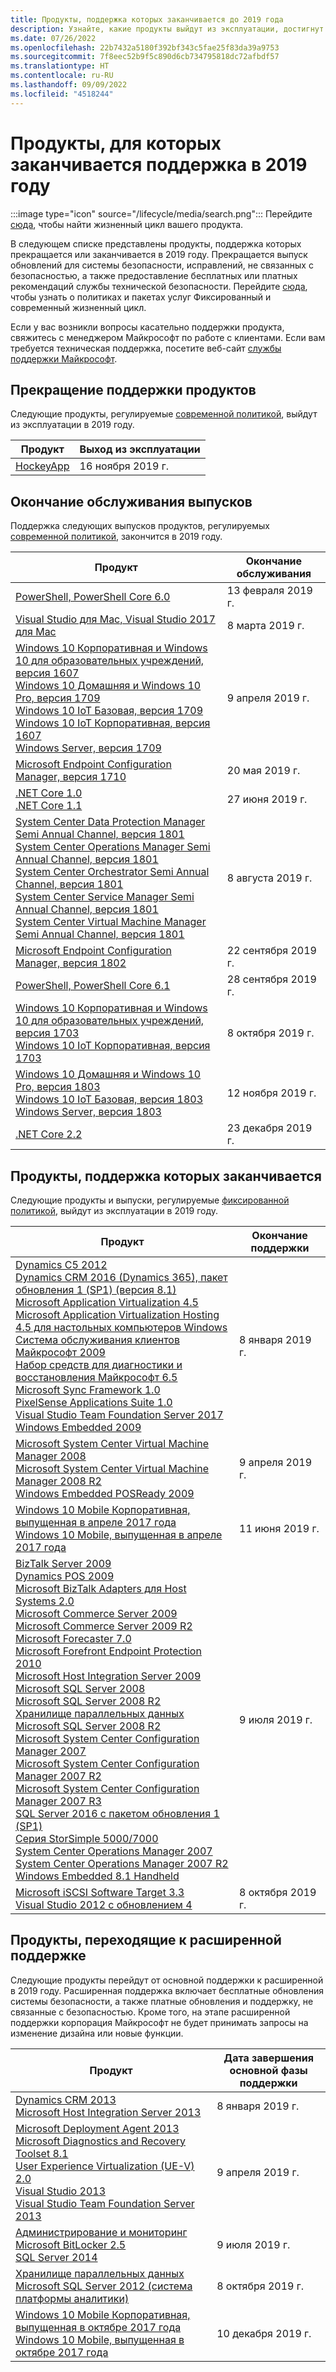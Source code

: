```yaml
---
title: Продукты, поддержка которых заканчивается до 2019 года
description: Узнайте, какие продукты выйдут из эксплуатации, достигнут конца поддержки или перейдут от основной поддержки к расширенной в 2019 году.
ms.date: 07/26/2022
ms.openlocfilehash: 22b7432a5180f392bf343c5fae25f83da39a9753
ms.sourcegitcommit: 7f8eec52b9f5c890d6cb734795818dc72afbdf57
ms.translationtype: HT
ms.contentlocale: ru-RU
ms.lasthandoff: 09/09/2022
ms.locfileid: "4518244"
---
```

# <a name="products-ending-support-in-2019"></a>Продукты, для которых заканчивается поддержка в 2019 году

:::image type="icon" source="/lifecycle/media/search.png":::
Перейдите [сюда](/lifecycle/products/), чтобы найти жизненный цикл вашего продукта.

В следующем списке представлены продукты, поддержка которых прекращается или заканчивается в 2019 году. Прекращается выпуск обновлений для системы безопасности, исправлений, не связанных с безопасностью, а также предоставление бесплатных или платных рекомендаций службы технической безопасности. Перейдите [сюда](/lifecycle/overview/product-end-of-support-overview), чтобы узнать о политиках и пакетах услуг Фиксированный и современный жизненный цикл.

Если у вас возникли вопросы касательно поддержки продукта, свяжитесь с менеджером Майкрософт по работе с клиентами. Если вам требуется техническая поддержка, посетите веб-сайт [службы поддержки Майкрософт](https://support.microsoft.com/contactus/?ws=support).

## <a name="product-retirements"></a>Прекращение поддержки продуктов

Следующие продукты, регулируемые [современной политикой](/lifecycle/policies/modern), выйдут из эксплуатации в 2019 году.

| Продукт | Выход из эксплуатации |
| --- | --- |
| [HockeyApp](/lifecycle/products/hockeyapp?branch=live)<br> | 16 ноября 2019 г. |


## <a name="release-end-of-servicing"></a>Окончание обслуживания выпусков

Поддержка следующих выпусков продуктов, регулируемых [современной политикой](/lifecycle/policies/modern), закончится в 2019 году.

| Продукт | Окончание обслуживания |
| --- | --- |
| [PowerShell, PowerShell Core 6.0](/lifecycle/products/powershell?branch=live)<br> | 13 февраля 2019 г. |
| [Visual Studio для Mac, Visual Studio 2017 для Mac](/lifecycle/products/visual-studio-for-mac?branch=live)<br> | 8 марта 2019 г. |
| [Windows 10 Корпоративная и Windows 10 для образовательных учреждений, версия 1607](/lifecycle/products/windows-10-enterprise-and-education?branch=live)<br>[Windows 10 Домашняя и Windows 10 Pro, версия 1709](/lifecycle/products/windows-10-home-and-pro?branch=live)<br>[Windows 10 IoT Базовая, версия 1709](/lifecycle/products/windows-10-iot-core?branch=live)<br>[Windows 10 IoT Корпоративная, версия 1607](/lifecycle/products/windows-10-iot-enterprise?branch=live)<br>[Windows Server, версия 1709](/lifecycle/products/windows-server?branch=live)<br> | 9 апреля 2019 г. |
| [Microsoft Endpoint Configuration Manager, версия 1710](/lifecycle/products/microsoft-endpoint-configuration-manager?branch=live)<br> | 20 мая 2019 г. |
| [.NET Core 1.0](/lifecycle/products/microsoft-net-and-net-core?branch=live)<br>[.NET Core 1.1](/lifecycle/products/microsoft-net-and-net-core?branch=live)<br> | 27 июня 2019 г. |
| [System Center Data Protection Manager Semi Annual Channel, версия 1801](/lifecycle/products/system-center-data-protection-manager-semi-annual-channel?branch=live)<br>[System Center Operations Manager Semi Annual Channel, версия 1801](/lifecycle/products/system-center-operations-manager-semi-annual-channel?branch=live)<br>[System Center Orchestrator Semi Annual Channel, версия 1801](/lifecycle/products/system-center-orchestrator-semi-annual-channel?branch=live)<br>[System Center Service Manager Semi Annual Channel, версия 1801](/lifecycle/products/system-center-service-manager-semi-annual-channel?branch=live)<br>[System Center Virtual Machine Manager Semi Annual Channel, версия 1801](/lifecycle/products/system-center-virtual-machine-manager-semi-annual-channel?branch=live)<br> | 8 августа 2019 г. |
| [Microsoft Endpoint Configuration Manager, версия 1802](/lifecycle/products/microsoft-endpoint-configuration-manager?branch=live)<br> | 22 сентября 2019 г. |
| [PowerShell, PowerShell Core 6.1](/lifecycle/products/powershell?branch=live)<br> | 28 сентября 2019 г. |
| [Windows 10 Корпоративная и Windows 10 для образовательных учреждений, версия 1703](/lifecycle/products/windows-10-enterprise-and-education?branch=live)<br>[Windows 10 IoT Корпоративная, версия 1703](/lifecycle/products/windows-10-iot-enterprise?branch=live)<br> | 8 октября 2019 г. |
| [Windows 10 Домашняя и Windows 10 Pro, версия 1803](/lifecycle/products/windows-10-home-and-pro?branch=live)<br>[Windows 10 IoT Базовая, версия 1803](/lifecycle/products/windows-10-iot-core?branch=live)<br>[Windows Server, версия 1803](/lifecycle/products/windows-server?branch=live)<br> | 12 ноября 2019 г. |
| [.NET Core 2.2](/lifecycle/products/microsoft-net-and-net-core?branch=live)<br> | 23 декабря 2019 г. |


## <a name="products-reaching-end-of-support"></a>Продукты, поддержка которых заканчивается

Следующие продукты и выпуски, регулируемые [фиксированной политикой](/lifecycle/policies/fixed), выйдут из эксплуатации в 2019 году.

| Продукт | Окончание поддержки |
| --- | --- |
| [Dynamics C5 2012](/lifecycle/products/dynamics-c5-2012?branch=live)<br>[Dynamics CRM 2016 (Dynamics 365), пакет обновления 1 (SP1) (версия 8.1)](/lifecycle/products/dynamics-crm-2016-dynamics-365?branch=live)<br>[Microsoft Application Virtualization 4.5](/lifecycle/products/microsoft-application-virtualization-45?branch=live)<br>[Microsoft Application Virtualization Hosting 4.5 для настольных компьютеров Windows](/lifecycle/products/microsoft-application-virtualization-hosting-45?branch=live)<br>[Система обслуживания клиентов Майкрософт 2009](/lifecycle/products/microsoft-customer-care-framework-2009?branch=live)<br>[Набор средств для диагностики и восстановления Майкрософт 6.5](/lifecycle/products/microsoft-diagnostics-and-recovery-toolset-65?branch=live)<br>[Microsoft Sync Framework 1.0](/lifecycle/products/microsoft-sync-framework-10?branch=live)<br>[PixelSense Applications Suite 1.0](/lifecycle/products/pixelsense-applications-suite-10?branch=live)<br>[Visual Studio Team Foundation Server 2017](/lifecycle/products/visual-studio-team-foundation-server-2017?branch=live)<br>[Windows Embedded 2009](/lifecycle/products/windows-embedded-2009?branch=live)<br> | 8 января 2019 г. |
| [Microsoft System Center Virtual Machine Manager 2008](/lifecycle/products/microsoft-system-center-virtual-machine-manager-2008?branch=live)<br>[Microsoft System Center Virtual Machine Manager 2008 R2](/lifecycle/products/microsoft-system-center-virtual-machine-manager-2008-r2?branch=live)<br>[Windows Embedded POSReady 2009](/lifecycle/products/windows-embedded-posready-2009?branch=live)<br> | 9 апреля 2019 г. |
| [Windows 10 Mobile Корпоративная, выпущенная в апреле 2017 года](/lifecycle/products/windows-10-mobile-enterprise-released-in-april-2017?branch=live)<br>[Windows 10 Mobile, выпущенная в апреле 2017 года](/lifecycle/products/windows-10-mobile-released-in-april-2017?branch=live)<br> | 11 июня 2019 г. |
| [BizTalk Server 2009](/lifecycle/products/biztalk-server-2009?branch=live)<br>[Dynamics POS 2009](/lifecycle/products/dynamics-pos-2009?branch=live)<br>[Microsoft BizTalk Adapters для Host Systems 2.0](/lifecycle/products/microsoft-biztalk-adapters-for-host-systems-20?branch=live)<br>[Microsoft Commerce Server 2009](/lifecycle/products/microsoft-commerce-server-2009?branch=live)<br>[Microsoft Commerce Server 2009 R2](/lifecycle/products/microsoft-commerce-server-2009-r2?branch=live)<br>[Microsoft Forecaster 7.0](/lifecycle/products/microsoft-forecaster-70?branch=live)<br>[Microsoft Forefront Endpoint Protection 2010](/lifecycle/products/microsoft-forefront-endpoint-protection-2010?branch=live)<br>[Microsoft Host Integration Server 2009](/lifecycle/products/microsoft-host-integration-server-2009?branch=live)<br>[Microsoft SQL Server 2008](/lifecycle/products/microsoft-sql-server-2008?branch=live)<br>[Microsoft SQL Server 2008 R2](/lifecycle/products/microsoft-sql-server-2008-r2?branch=live)<br>[Хранилище параллельных данных Microsoft SQL Server 2008 R2](/lifecycle/products/microsoft-sql-server-2008-r2-parallel-data-warehouse?branch=live)<br>[Microsoft System Center Configuration Manager 2007](/lifecycle/products/microsoft-system-center-configuration-manager-2007?branch=live)<br>[Microsoft System Center Configuration Manager 2007 R2](/lifecycle/products/microsoft-system-center-configuration-manager-2007-r2?branch=live)<br>[Microsoft System Center Configuration Manager 2007 R3](/lifecycle/products/microsoft-system-center-configuration-manager-2007-r3?branch=live)<br>[SQL Server 2016 с пакетом обновления 1 (SP1)](/lifecycle/products/sql-server-2016?branch=live)<br>[Серия StorSimple 5000/7000](/lifecycle/products/storsimple-50007000-series?branch=live)<br>[System Center Operations Manager 2007](/lifecycle/products/system-center-operations-manager-2007?branch=live)<br>[System Center Operations Manager 2007 R2](/lifecycle/products/system-center-operations-manager-2007-r2?branch=live)<br>[Windows Embedded 8.1 Handheld](/lifecycle/products/windows-embedded-81-handheld?branch=live)<br> | 9 июля 2019 г. |
| [Microsoft iSCSI Software Target 3.3](/lifecycle/products/microsoft-iscsi-software-target-33?branch=live)<br>[Visual Studio 2012 с обновлением 4](/lifecycle/products/visual-studio-2012?branch=live)<br> | 8 октября 2019 г. |


## <a name="products-moving-to-extended-support"></a>Продукты, переходящие к расширенной поддержке

Следующие продукты перейдут от основной поддержки к расширенной в 2019 году. Расширенная поддержка включает бесплатные обновления системы безопасности, а также платные обновления и поддержку, не связанные с безопасностью. Кроме того, на этапе расширенной поддержки корпорация Майкрософт не будет принимать запросы на изменение дизайна или новые функции.

| Продукт | Дата завершения основной фазы поддержки |
| --- | --- |
| [Dynamics CRM 2013](/lifecycle/products/dynamics-crm-2013?branch=live)<br>[Microsoft Host Integration Server 2013](/lifecycle/products/microsoft-host-integration-server-2013?branch=live)<br> | 8 января 2019 г. |
| [Microsoft Deployment Agent 2013](/lifecycle/products/microsoft-deployment-agent-2013?branch=live)<br>[Microsoft Diagnostics and Recovery Toolset 8.1](/lifecycle/products/microsoft-diagnostics-and-recovery-toolset-81?branch=live)<br>[User Experience Virtualization (UE-V) 2.0](/lifecycle/products/user-experience-virtualization-uev-20?branch=live)<br>[Visual Studio 2013](/lifecycle/products/visual-studio-2013?branch=live)<br>[Visual Studio Team Foundation Server 2013](/lifecycle/products/visual-studio-team-foundation-server-2013?branch=live)<br> | 9 апреля 2019 г. |
| [Администрирование и мониторинг Microsoft BitLocker 2.5](/lifecycle/products/microsoft-bitlocker-administration-and-monitoring-25?branch=live)<br>[SQL Server 2014](/lifecycle/products/sql-server-2014?branch=live)<br> | 9 июля 2019 г. |
| [Хранилище параллельных данных Microsoft SQL Server 2012 (система платформы аналитики)](/lifecycle/products/microsoft-sql-server-2012-parallel-data-warehouse-analytics-platform-system?branch=live)<br> | 8 октября 2019 г. |
| [Windows 10 Mobile Корпоративная, выпущенная в октябре 2017 года](/lifecycle/products/windows-10-mobile-enterprise-released-in-october-2017?branch=live)<br>[Windows 10 Mobile, выпущенная в октябре 2017 года](/lifecycle/products/windows-10-mobile-released-in-october-2017?branch=live)<br> | 10 декабря 2019 г. |
